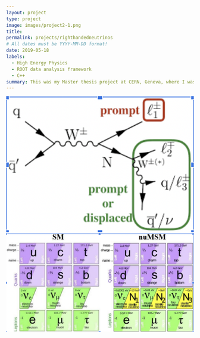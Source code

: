 ```yaml
---
layout: project
type: project
image: images/project2-1.png
title: 
permalink: projects/righthandedneutrinos
# All dates must be YYYY-MM-DD format!
date: 2019-05-18
labels:
  - High Energy Physics
  - ROOT data analysis framework
  - C++
summary: This was my Master thesis project at CERN, Geneva, where I was trying to simulate and detect a heavy neutral lepton with the ATLAS detector using a final state that features dileptons and hadrons.
---
```


<div class="ui small rounded images">
  <img class="ui image" src="../images/project2-1.png">
  <img class="ui image" src="../images/project2-2.png">
</div>

